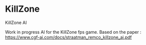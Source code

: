 # KillZone
KillZone AI

Work in progress AI for the KillZone fps game. 
Based on the paper : https://www.cgf-ai.com/docs/straatman_remco_killzone_ai.pdf 
